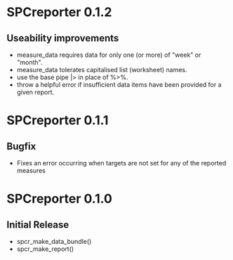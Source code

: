 # SPCreporter 0.1.2

## Useability improvements

* measure_data requires data for only one (or more) of "week" or "month".
* measure_data tolerates capitalised list (worksheet) names.
* use the base pipe |> in place of %>%.
* throw a helpful error if insufficient data items have been provided for a given report.

# SPCreporter 0.1.1

## Bugfix

* Fixes an error occurring when targets are not set for any of the reported measures


# SPCreporter 0.1.0
## Initial Release

* spcr_make_data_bundle()
* spcr_make_report()
